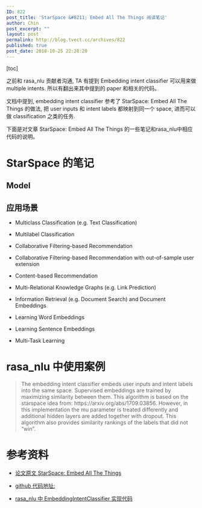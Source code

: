 ```yaml
---
ID: 822
post_title: 'StarSpace &#8211; Embed All The Things 阅读笔记'
author: Chin
post_excerpt: ""
layout: post
permalink: http://blog.tvect.cc/archives/822
published: true
post_date: 2018-10-25 22:28:20
---
```

[toc]

之前和 rasa_nlu 贡献者沟通, TA 有提到 Embedding intent classifier 可以用来做 multiple intents. 所以有翻出来其中提到的 paper 和相关的代码。

文档中提到, embedding intent classifier 参考了 StarSpace: Embed All The Things 的做法, 把 user inputs 和 intent labels 都映射到同一个 space, 进而可以做 classification 之类的任务.

下面是对文章 StarSpace: Embed All The Things 的一些笔记和rasa_nlu中相应代码的说明。

<!--more-->

<h1>StarSpace 的笔记</h1>

<h2>Model</h2>

<h2>应用场景</h2>

<ul>
<li>Multiclass Classification (e.g. Text Classification)</p></li>
<li><p>Multilabel Classification</p></li>
<li><p>Collaborative Filtering-based Recommendation</p></li>
<li><p>Collaborative Filtering-based Recommendation with
out-of-sample user extension</p></li>
<li><p>Content-based Recommendation</p></li>
<li><p>Multi-Relational Knowledge Graphs (e.g. Link Prediction)</p></li>
<li><p>Information Retrieval (e.g. Document Search) and Document Embeddings</p></li>
<li><p>Learning Word Embeddings</p></li>
<li><p>Learning Sentence Embeddings</p></li>
<li><p>Multi-Task Learning</p></li>
</ul>

<h1>rasa_nlu 中使用案例</h1>

<blockquote>
  <p>The embedding intent classifier embeds user inputs and intent labels into the same space. Supervised embeddings are trained by maximizing similarity between them. This algorithm is based on the starspace idea from: https://arxiv.org/abs/1709.03856. However, in this implementation the mu parameter is treated differently and additional hidden layers are added together with dropout. This algorithm also provides similarity rankings of the labels that did not “win”.
</blockquote>

<h1>参考资料</h1>

<ul>
<li><p><a href="https://arxiv.org/abs/1709.03856">论文原文 StarSpace: Embed All The Things</a></p></li>
<li><p><a href="https://github.com/facebookresearch/StarSpace">github 代码地址: </a></p></li>
<li><p><a href="https://github.com/RasaHQ/rasa_nlu/blob/0.12.3/rasa_nlu/classifiers/embedding_intent_classifier.py#L37">rasa_nlu 中 EmbeddingIntentClassifier 实现代码</a></p></li>
</ul>
